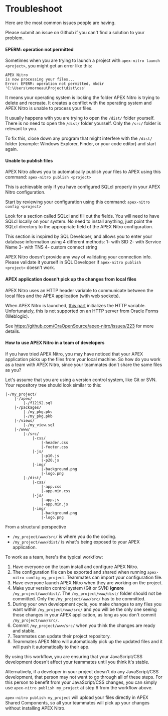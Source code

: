 # Troubleshoot
Here are the most common issues people are having.

Please submit an issue on Github if you can't find a solution to your problem.

#### EPERM: operation not permitted
Sometimes when you are trying to launch a project with `apex-nitro launch <project>`, you might get an error like this:

```
APEX Nitro
is now processing your files...
Error: EPERM: operation not permitted, mkdir 'C:\Users\vmorneau\Project\dist\css'
```

It means your operating system is locking the folder APEX Nitro is trying to delete and recreate. It creates a conflict with the operating system and APEX Nitro is unable to process your files.

It usually happens with you are trying to open the `/dist/` folder yourself. There is no need to open the `/dist/` folder yourself. Only the `/src/` folder is relevant to you.

To fix this, close down any program that might interfere with the `/dist/` folder (example: Windows Explorer, Finder, or your code editor) and start again.

#### Unable to publish files
APEX Nitro allows you to automatically publish your files to APEX using this command: `apex-nitro publish <project>`

This is achievable only if you have configured SQLcl properly in your APEX Nitro configuration.

Start by reviewing your configuration using this command: `apex-nitro config <project>`

Look for a section called SQLcl and fill out the fields. You will need to have SQLcl locally on your system. No need to install anything, just point the SQLcl directory to the appropriate field of the APEX Nitro configuration.

This section is inspired by SQL Developer, and allows you to enter your database information using 4 different methods:
1- with SID
2- with Service Name
3- with TNS
4- custom connect string

APEX Nitro doesn't provide any way of validating your connection info. Please validate it yourself in SQL Developer if `apex-nitro publish <project>` doesn't work.

#### APEX application doesn't pick up the changes from local files
APEX Nitro uses an HTTP header variable to communicate between the local files and the APEX application (with web sockets).

When APEX Nitro is launched, [this part](https://github.com/OraOpenSource/apex-nitro/blob/master/lib/gulp/browsersync.js#L21) initializes the HTTP variable. Unfortunately, this is not supported on an HTTP server from Oracle Forms (Weblogic).

See https://github.com/OraOpenSource/apex-nitro/issues/223 for more details.

#### How to use APEX Nitro in a team of developers
If you have tried APEX Nitro, you may have noticed that your APEX application picks up the files from your local machine. So how do you work as a team with APEX Nitro, since your teammates don't share the same files as you?

Let's assume that you are using a version control system, like Git or SVN. Your repository tree should look similar to this:
```
|-/my_project/
	|-/apex/
		|-/f12192.sql
	|-/packages/
		|-/my_pkg.pks
		|-/my_pkg.pkb
	|-/views/
		|-/my_view.sql
	|-/www/
		|-/src/
			|-css/
				|-header.css
				|-footer.css
			|-js/
				|-p10.js
				|-p20.js
			|-img/
				|-background.png
				|-logo.png
		|-/dist/
			|-css/
				|-app.css
				|-app.min.css
			|-js/
				|-app.js
				|-app.min.js
			|-img/
				|-background.png
				|-logo.png
```

From a structural perspective
- `/my_project/www/src/` is where you do the coding.
- `/my_project/www/dist/` is what's being exposed to your APEX application.

To work as a team, here's the typical workflow:
1. Have everyone on the team install and configure APEX Nitro.
2. The configuration file can be exported and shared when running `apex-nitro config my_project`. Teammates can import your configuration file.
3. Have everyone launch APEX Nitro when they are working on the project.
4. Make your version control system (Git or SVN) **ignore** `/my_project/www/dist/`. The `/my_project/www/dist/` folder should not be committed. Only the `/my_project/www/src/` has to be committed.
5. During your own development cycle, you make changes to any files you want within `/my_project/www/src/` and you will be the only one seeing those changes in your APEX application, as long as you don't commit `/my_project/www/src/`.
6. Commit `/my_project/www/src/` when you think the changes are ready and stable.
7. Teammates can update their project repository.
8. Teammates APEX Nitro will automatically pick up the updated files and it will push it automatically to their app.

By using this workflow, you are ensuring that your JavaScript/CSS development doesn't affect your teammates until you think it's stable.

Alternatively, if a developer in your project doesn't do any JavaScript/CSS development, that person may not want to go through all of these steps. For this person to benefit from your JavaScript/CSS changes, you can simply use `apex-nitro publish my_project` at step 6 from the workflow above.

`apex-nitro publish my_project` will upload your files directly in APEX Shared Components, so all your teammates will pick up your changes without installing APEX Nitro.
